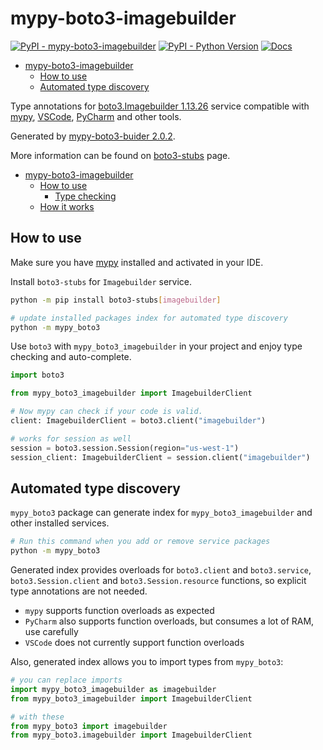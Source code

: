 # mypy-boto3-imagebuilder

[![PyPI - mypy-boto3-imagebuilder](https://img.shields.io/pypi/v/mypy-boto3-imagebuilder.svg?color=blue)](https://pypi.org/project/mypy-boto3-imagebuilder)
[![PyPI - Python Version](https://img.shields.io/pypi/pyversions/mypy-boto3-imagebuilder.svg?color=blue)](https://pypi.org/project/mypy-boto3-imagebuilder)
[![Docs](https://img.shields.io/readthedocs/mypy-boto3-builder.svg?color=blue)](https://mypy-boto3-builder.readthedocs.io/)

- [mypy-boto3-imagebuilder](#mypy-boto3-imagebuilder)
  - [How to use](#how-to-use)
  - [Automated type discovery](#automated-type-discovery)


Type annotations for
[boto3.Imagebuilder 1.13.26](https://boto3.amazonaws.com/v1/documentation/api/1.13.26/reference/services/imagebuilder.html#Imagebuilder) service
compatible with [mypy](https://github.com/python/mypy), [VSCode](https://code.visualstudio.com/),
[PyCharm](https://www.jetbrains.com/pycharm/) and other tools.

Generated by [mypy-boto3-buider 2.0.2](https://github.com/vemel/mypy_boto3_builder).

More information can be found on [boto3-stubs](https://pypi.org/project/boto3-stubs/) page.

- [mypy-boto3-imagebuilder](#mypy-boto3-imagebuilder)
  - [How to use](#how-to-use)
    - [Type checking](#type-checking)
  - [How it works](#how-it-works)

## How to use

Make sure you have [mypy](https://github.com/python/mypy) installed and activated in your IDE.

Install `boto3-stubs` for `Imagebuilder` service.

```bash
python -m pip install boto3-stubs[imagebuilder]

# update installed packages index for automated type discovery
python -m mypy_boto3
```

Use `boto3` with `mypy_boto3_imagebuilder` in your project and enjoy type checking and auto-complete.

```python
import boto3

from mypy_boto3_imagebuilder import ImagebuilderClient

# Now mypy can check if your code is valid.
client: ImagebuilderClient = boto3.client("imagebuilder")

# works for session as well
session = boto3.session.Session(region="us-west-1")
session_client: ImagebuilderClient = session.client("imagebuilder")

```

## Automated type discovery

`mypy_boto3` package can generate index for `mypy_boto3_imagebuilder` and other installed services.

```bash
# Run this command when you add or remove service packages
python -m mypy_boto3
```

Generated index provides overloads for `boto3.client` and `boto3.service`,
`boto3.Session.client` and `boto3.Session.resource` functions,
so explicit type annotations are not needed.

- `mypy` supports function overloads as expected
- `PyCharm` also supports function overloads, but consumes a lot of RAM, use carefully
- `VSCode` does not currently support function overloads

Also, generated index allows you to import types from `mypy_boto3`:

```python
# you can replace imports
import mypy_boto3_imagebuilder as imagebuilder
from mypy_boto3_imagebuilder import ImagebuilderClient

# with these
from mypy_boto3 import imagebuilder
from mypy_boto3.imagebuilder import ImagebuilderClient
```